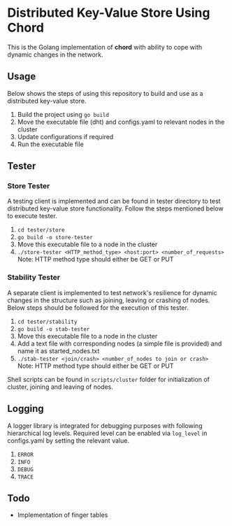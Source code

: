 # Distributed Key-Value Store Using Chord

This is the Golang implementation of **chord** with ability to cope with dynamic changes in
the network. 

## Usage

Below shows the steps of using this repository to build and use as a distributed 
key-value store.

1. Build the project using ``go build``
2. Move the executable file (dht) and configs.yaml to relevant nodes in the cluster
3. Update configurations if required
4. Run the executable file

## Tester

### Store Tester

A testing client is implemented and can be found in tester directory to
test distributed key-value store functionality. Follow the steps mentioned below to execute 
tester.

1. `cd tester/store`
2. `go build -o store-tester`
3. Move this executable file to a node in the cluster
4. `./store-tester <HTTP_method_type> <host:port> <number_of_requests>`     
  Note: HTTP method type should either be GET or PUT

### Stability Tester

A separate client is implemented to test network's resilience for dynamic changes in the
structure such as joining, leaving or crashing of nodes. Below steps should be followed for 
the execution of this tester.

1. `cd tester/stability`
2. `go build -o stab-tester`
3. Move this executable file to a node in the cluster
4. Add a text file with corresponding nodes (a simple file is provided) and name it as started_nodes.txt
5. `./stab-tester <join/crash> <number_of_nodes to join or crash>`     
   Note: HTTP method type should either be GET or PUT

Shell scripts can be found in `scripts/cluster` folder for initialization of cluster, joining
and leaving of nodes.

## Logging

A logger library is integrated for debugging purposes with following 
hierarchical log levels. Required level can be enabled via `log_level` in configs.yaml
by setting the relevant value.

1. `ERROR`
2. `INFO`
3. `DEBUG`
4. `TRACE`

## Todo

- Implementation of finger tables